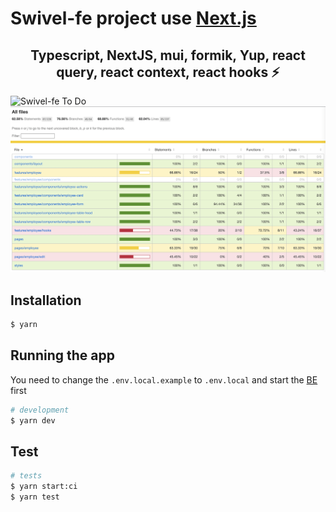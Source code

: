 # Swivel-fe project use [Next.js](https://nextjs.org/)

<p align="center">
  <h2 align="center">Typescript, NextJS, mui, formik, Yup, react query, react context, react hooks ⚡️</h2>
</p>

<img width="1609" alt="Swivel-fe To Do" src="./bg.png">
<img width="1609" alt="Swivel-fe To Do" src="./coverage.png">

## Installation

```bash
$ yarn
```

## Running the app

You need to change the `.env.local.example` to `.env.local` and start the [BE](https://github.com/tamdao/swivel-be) first

```bash
# development
$ yarn dev
```

## Test

```bash
# tests
$ yarn start:ci
$ yarn test
```

